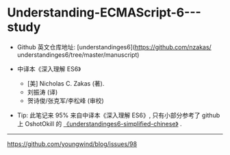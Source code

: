 # Understanding-ECMAScript-6---study
- Github 英文仓库地址: [understandinges6](https://github.com/nzakas/
understandinges6/tree/master/manuscript)

- 中译本《深入理解 ES6》 
    + [美] Nicholas C. Zakas (著).
    + 刘振涛 (译)
    + 贺诗俊/张克军/李松峰 (审校)

- Tip: 此笔记来 95% 来自中译本《深入理解 ES6》, 只有小部分参考了 github 上
  OshotOkill 的 [《understandinges6-simplified-chinese》](https://github.com/OshotOkill/understandinges6-simplified-chinese) .

------


https://github.com/youngwind/blog/issues/98